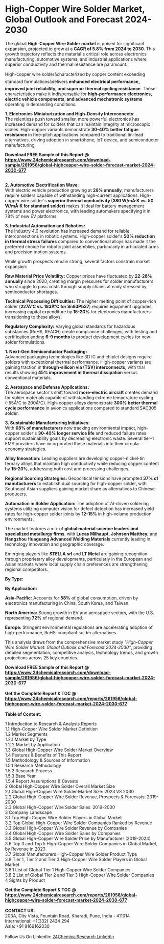 <h1>High-Copper Wire Solder Market, Global Outlook and Forecast 2024-2030</h1><p>The global <strong>High-Copper Wire Solder market</strong> is poised for significant expansion, projected to grow at a <strong>CAGR of 5.8% from 2024 to 2030</strong>. This growth trajectory reflects the material's critical role across electronics manufacturing, automotive systems, and industrial applications where superior conductivity and thermal resistance are paramount.</p><p>High-copper wire solderâcharacterized by copper content exceeding standard formulationsâdelivers <strong>enhanced electrical performance, improved joint reliability, and superior thermal cycling resistance</strong>. These characteristics make it indispensable for <strong>high-performance electronics, electric vehicle components, and advanced mechatronic systems</strong> operating in demanding conditions.</p><p><strong>1. Electronics Miniaturization and High-Density Interconnects:</strong><br>
The relentless push toward smaller, more powerful electronics has increased demand for solders that can maintain integrity at microscopic scales. High-copper variants demonstrate <strong>30-40% better fatigue resistance</strong> in fine-pitch applications compared to traditional tin-lead alternatives, driving adoption in smartphone, IoT device, and semiconductor manufacturing.</p><div><b>Download FREE Sample of this Report @ 
            <a href="https://www.24chemicalresearch.com/download-sample/261956/global-highcopper-wire-solder-forecast-market-2024-2030-677">
            https://www.24chemicalresearch.com/download-sample/261956/global-highcopper-wire-solder-forecast-market-2024-2030-677</a></b></div><br><p><strong>2. Automotive Electrification Wave:</strong><br>
With electric vehicle production growing at <strong>26% annually</strong>, manufacturers require solders capable of withstanding high-current applications. High-copper wire solder's <strong>superior thermal conductivity (380 W/mÂ·K vs. 50 W/mÂ·K for standard solder)</strong> makes it ideal for battery management systems and power electronics, with leading automakers specifying it in 78% of new EV platforms.</p><p><strong>3. Industrial Automation and Robotics:</strong><br>
The Industry 4.0 revolution has increased demand for reliable interconnections in robotic systems. High-copper solder's <strong>50% reduction in thermal stress failures</strong> compared to conventional alloys has made it the preferred choice for robotic joint assemblies, particularly in articulated arms and precision motion systems.</p><p>While growth prospects remain strong, several factors constrain market expansion:</p><p><strong>Raw Material Price Volatility:</strong> Copper prices have fluctuated by <strong>22-28% annually</strong> since 2020, creating margin pressures for solder manufacturers who struggle to pass costs through supply chains already stressed by semiconductor shortages.</p><p><strong>Technical Processing Difficulties:</strong> The higher melting point of copper-rich solder (<strong>227Â°C vs. 183Â°C for Sn63Pb37</strong>) requires equipment upgrades, increasing capital expenditure by <strong>15-20%</strong> for electronics manufacturers transitioning to these alloys.</p><p><strong>Regulatory Complexity:</strong> Varying global standards for hazardous substances (RoHS, REACH) create compliance challenges, with testing and certification adding <strong>6-9 months</strong> to product development cycles for new solder formulations.</p><p><strong>1. Next-Gen Semiconductor Packaging:</strong><br>
Advanced packaging technologies like 3D IC and chiplet designs require solders with exceptional thermal performance. High-copper variants are gaining traction in <strong>through-silicon via (TSV) interconnects</strong>, with trial results showing <strong>45% improvement in thermal dissipation</strong> versus conventional materials.</p><p><strong>2. Aerospace and Defense Applications:</strong><br>
The aerospace sector's shift toward <strong>more-electric aircraft</strong> creates demand for solder materials capable of withstanding extreme temperature cycling (-55Â°C to 200Â°C). High-copper alloys demonstrate <strong>300% better thermal cycle performance</strong> in avionics applications compared to standard SAC305 solder.</p><p><strong>3. Sustainable Manufacturing Initiatives:</strong><br>
With <strong>68% of manufacturers</strong> now tracking environmental impact, high-copper solder's <strong>30-40% longer service life</strong> and reduced failure rates support sustainability goals by decreasing electronic waste. Several tier-1 EMS providers have incorporated these materials into their circular economy strategies.</p><p><strong>Alloy Innovation:</strong> Leading suppliers are developing copper-nickel-tin ternary alloys that maintain high conductivity while reducing copper content by <strong>15-20%</strong>, addressing both cost and processing challenges.</p><p><strong>Regional Sourcing Strategies:</strong> Geopolitical tensions have prompted <strong>37% of manufacturers</strong> to establish dual sourcing for high-copper solder, with Southeast Asian suppliers gaining market share as alternatives to Chinese producers.</p><p><strong>Automation in Solder Application:</strong> The adoption of AI-driven soldering systems utilizing computer vision for defect detection has increased yield rates for high-copper solder joints by <strong>12-15%</strong> in high-volume production environments.</p><p>The market features a mix of <strong>global material science leaders and specialized metallurgy firms</strong>, with <strong>Lucas Milhaupt</strong>, <strong>Johnson Matthey</strong>, and <strong>Hangzhou Huaguang Advanced Welding Materials</strong> currently leading in technology innovation and geographic coverage.</p><p>Emerging players like <strong>STELLA srl</strong> and <strong>LT Metal</strong> are gaining recognition through proprietary alloy developments, particularly in the European and Asian markets where local supply chain preferences are strengthening regional competitors.</p><p><strong>By Type:</strong></p><p><strong>By Application:</strong></p><p><strong>Asia-Pacific:</strong> Accounts for <strong>58%</strong> of global consumption, driven by electronics manufacturing in China, South Korea, and Taiwan.</p><p><strong>North America:</strong> Strong growth in EV and aerospace sectors, with the U.S. representing <strong>72%</strong> of regional demand.</p><p><strong>Europe:</strong> Stringent environmental regulations are accelerating adoption of high-performance, RoHS-compliant solder alternatives.</p><p>This analysis draws from the comprehensive market study <em>"High-Copper Wire Solder Market: Global Outlook and Forecast 2024-2030"</em>, providing detailed segmentation, competitive analysis, technology trends, and growth projections across 25 key countries.</p><div><b>Download FREE Sample of this Report @ 
            <a href="https://www.24chemicalresearch.com/download-sample/261956/global-highcopper-wire-solder-forecast-market-2024-2030-677">
            https://www.24chemicalresearch.com/download-sample/261956/global-highcopper-wire-solder-forecast-market-2024-2030-677</a></b></div><br><div><b>Get the Complete Report & TOC @ 
            <a href="https://www.24chemicalresearch.com/reports/261956/global-highcopper-wire-solder-forecast-market-2024-2030-677">
            https://www.24chemicalresearch.com/reports/261956/global-highcopper-wire-solder-forecast-market-2024-2030-677</a></b></div><br>
            <b>Table of Content:</b><p>1 Introduction to Research & Analysis Reports<br />
    1.1 High-Copper Wire Solder Market Definition<br />
    1.2 Market Segments<br />
        1.2.1 Market by Type<br />
        1.2.2 Market by Application<br />
    1.3 Global High-Copper Wire Solder Market Overview<br />
    1.4 Features & Benefits of This Report<br />
    1.5 Methodology & Sources of Information<br />
        1.5.1 Research Methodology<br />
        1.5.2 Research Process<br />
        1.5.3 Base Year<br />
        1.5.4 Report Assumptions & Caveats<br />
2 Global High-Copper Wire Solder Overall Market Size<br />
    2.1 Global High-Copper Wire Solder Market Size: 2023 VS 2030<br />
    2.2 Global High-Copper Wire Solder Revenue, Prospects & Forecasts: 2019-2030<br />
    2.3 Global High-Copper Wire Solder Sales: 2019-2030<br />
3 Company Landscape<br />
    3.1 Top High-Copper Wire Solder Players in Global Market<br />
    3.2 Top Global High-Copper Wire Solder Companies Ranked by Revenue<br />
    3.3 Global High-Copper Wire Solder Revenue by Companies<br />
    3.4 Global High-Copper Wire Solder Sales by Companies<br />
    3.5 Global High-Copper Wire Solder Price by Manufacturer (2019-2024)<br />
    3.6 Top 3 and Top 5 High-Copper Wire Solder Companies in Global Market, by Revenue in 2023<br />
    3.7 Global Manufacturers High-Copper Wire Solder Product Type<br />
    3.8 Tier 1, Tier 2 and Tier 3 High-Copper Wire Solder Players in Global Market<br />
        3.8.1 List of Global Tier 1 High-Copper Wire Solder Companies<br />
        3.8.2 List of Global Tier 2 and Tier 3 High-Copper Wire Solder Companies<br />
4 Sights by Product</p><div><b>Get the Complete Report & TOC @ 
            <a href="https://www.24chemicalresearch.com/reports/261956/global-highcopper-wire-solder-forecast-market-2024-2030-677">
            https://www.24chemicalresearch.com/reports/261956/global-highcopper-wire-solder-forecast-market-2024-2030-677</a></b></div><br><b>CONTACT US:</b><br>
            203A, City Vista, Fountain Road, Kharadi, Pune, India - 411014<br>
            International: +1(332) 2424 294<br>
            Asia: +91 9169162030 <br><br>
            Follow Us On LinkedIn: <a href="https://www.linkedin.com/company/24chemicalresearch/">24ChemicalResearch LinkedIn</a>
